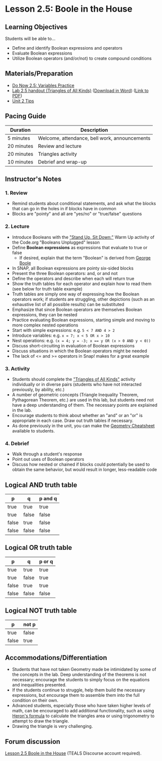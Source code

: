 <!-- REVISED -->
# Lesson 2.5: Boole in the House

## Learning Objectives

Students will be able to...

- Define and identify Boolean expressions and operators
- Evaluate Boolean expressions
- Utilize Boolean operators (and/or/not) to create compound conditions

## Materials/Preparation

- [Do Now 2.5: Variables Practice](do_now_25.md)
- [Lab 2.5 handout (Triangles of All Kinds)](lab_25.md) ([Download in Word](https://github.com/TEALSK12/introduction-to-computer-science/raw/master/Unit%202%20Word/Lab%202.5%20Triangles%20of%20All%20Kinds.docx)) ([Link to PDF](https://github.com/TEALSK12/introduction-to-computer-science/raw/master/Unit%202%20PDF/Lab%202.5%20Triangles%20of%20All%20Kinds.pdf))
- [Unit 2 Tips](unit_1_tips.md)

## Pacing Guide

| Duration   | Description                                   |
| ---------- | --------------------------------------------- |
| 5 minutes  | Welcome, attendance, bell work, announcements |
| 20 minutes | Review and lecture                            |
| 20 minutes | Triangles activity                            |
| 10 minutes | Debrief and wrap-up                           |

## Instructor's Notes

### 1. Review

- Remind students about conditional statements, and ask what the blocks that can go in the holes in if blocks have in common
- Blocks are "pointy" and all  are "yes/no" or "true/false" questions

### 2. Lecture

- Introduce Booleans with the ["Stand Up, Sit Down:"](https://curriculum.code.org/csd-1718/unit3/10/) Warm Up activity of the Code.org "Booleans Unplugged" lesson
- Define **Boolean expressions** as expressions that evaluate to true or false
  - If desired, explain that the term "Boolean" is derived from [George Boole](https://en.wikipedia.org/wiki/George_Boole)
- In SNAP, all Boolean expressions are pointy six-sided blocks
- Present the three Boolean operators: and, or and not
- Define the operators and describe when each will return true
- Show the truth tables for each operator and explain how to read them (see below for truth table example)
- Truth tables are simply one way of expressing how the Boolean operators work; if students are struggling, other depictions (such as an exhaustive list of all possible results) can be substituted
- Emphasize that since Boolean operators are themselves Boolean expressions, they can be nested
- Practice evaluating Boolean expressions, starting simple and moving to more complex nested operations
- Start with simple expressions: e.g. `5 < 7 AND 4 > 2`
- Introduce variables: e.g. `x = 7; x < 5 OR x > 10`
- Nest operations: e.g. `(x = 4; y = -3; x == y OR (x > 0 AND y < 0))`
- Discuss short-circuiting in evaluation of Boolean expressions
- Discuss situations in which the Boolean operators might be needed
- The lack of <= and >= operators in Snap! makes for a great example

### 3.  Activity

- Students should complete the ["Triangles of All Kinds"](lab_25.md) activity individually or in diverse pairs (students who have not interacted previously, by ability, etc.)
- A number of geometric concepts (Triangle Inequality Theorem, Pythagorean Theorem, etc.) are used in this lab, but students need not have a deep understanding of them.  The necessary points are explained in the lab.
- Encourage students to think about whether an "and" or an "or" is appropriate in each case.  Draw out truth tables if necessary.
- As done previously in the unit, you can make the [Geometry Cheatsheet](https://www.math-salamanders.com/image-files/geometry-cheat-sheet-2-2d-shapes.gif) available to students.

### 4.  Debrief

- Walk through a student's response
- Point out uses of Boolean operators
- Discuss how nested or chained if blocks could potentially be used to obtain the same behavior, but would result in longer, less-readable code

## Logical AND truth table

|   p   |   q   | p and q |
| ----- | ------| ------- |
| true  | true  | true    |
| true  | false | false   |
| false | true  | false   |
| false | false | false   |

## Logical OR truth table

|   p   |   q   | p or q |
| ----- | ------| ------ |
| true  | true  | true   |
| true  | false | true   |
| false | true  | true   |
| false | false | false  |

## Logical NOT truth table

|   p   | not p |
| ----- | ------|
| true  | false |
| false | true  |

## Accommodations/Differentiation

- Students that have not taken Geometry made be intimidated by some of the concepts in the lab.  Deep understanding of the theorems is not necessary; encourage the students to simply focus on the equations and inequalities presented.
- If the students continue to struggle, help them build the necessary expressions, but encourage them to assemble them into the full condition on their own.
- Advanced students, especially those who have taken higher levels of math, can be encouraged to add additional functionality, such as using [Heron's formula](https://en.wikipedia.org/wiki/Heron%27s_formula) to calculate the triangles area or using trigonometry to attempt to draw the triangle.
- Drawing the triangle is very challenging.

## Forum discussion

[Lesson 2.5 Boole in the House](http://forums.tealsk12.org/c/intro-unit-2-loops/lesson-2-5-boole-in-the-house) (TEALS Discourse account required).
